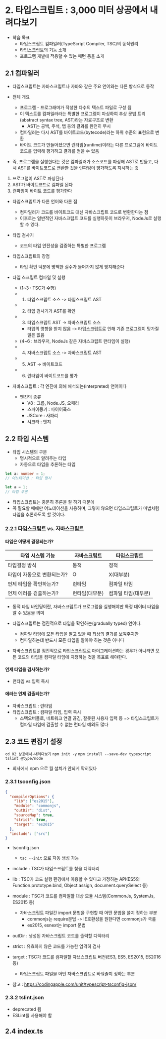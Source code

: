# 2. 타입스크립트 : 3,000 미터 상공에서 내려다보기

- 학습 목표
  - 타입스크립트 컴파일러(TypeScript Compiler, TSC)의 동작원리
  - 타입스크립트의 기능 소개
  - 프로그램 개발에 적용할 수 있는 패턴 등을 소개

## 2.1 컴파일러

- 타입스크립트는 자바스크립트나 자바와 같은 주요 언어와는 다른 방식으로 동작
- 전체 개요

  - 프로그램 - 프로그래머가 작성한 다수의 텍스트 파일로 구성 됨
  - 이 텍스트를 컴파일러라는 특별한 프로그램이 파싱하여
    추상 문법 트리(abstract syntax tree, AST)라는 자료구조로 변환
    - AST는 공백, 주석, 탭 등의 결과를 완전히 무시
  - 컴파일러는 다시 AST를 바이트코드(bytecode)라는 하위 수준의 표현으로 변환
  - 바이트 코드가 만들어졌으면 런타임(runtime)이라는 다른 프로그램에 바이트코드를 입력해 평가하고 결과를 얻을 수 있음

- 즉, 프로그램을 실행한다는 것은 컴파일러가 소스코드를 파싱해 AST로 만들고, 다시 AST를 바이트코드로 변환한 것을 런파임이 평가하도록 지시하는 것

1. 프로그램이 AST로 파싱된다
2. AST가 바이트코드로 컴파일 된다
3. 런파임이 바이트 코드를 평가한다

- 타입스크립트가 다른 언어와 다른 점

  - 컴파일러가 코드를 바이트코드 대신 자바스크립트 코드로 변환한다는 점
  - 이후로는 일반적인 자바스크립트 코드를 실행하듯이 브라우저, NodeJs로 실행할 수 있다.

- 타입 검사기

  - 코드의 타입 안전성을 검증하는 특별한 프로그램

- 타입스크립트의 장점

  - 타입 확인 덕분에 명백한 실수가 들어가지 않게 방지해준다

- 타입 스크립트 컴파일 및 실행

  - (1~3 : TSC가 수행)
  - 1. 타입스크립트 소스 -> 타입스크립트 AST
  - 2. 타입 검사기가 AST를 확인
  - 3. 타입스크립트 AST -> 자바스크립트 소스
    - 타입의 영향을 받지 않음 -> 타입스크립트로 인해 기존 프로그램이 망가질 일은 없음
  - (4~6 : 브라우저, NodeJs 같은 자바스크립트 런타임이 실행)
  - 4. 자바스크립트 소스 -> 자바스크립트 AST
  - 5. AST -> 바이트코드
  - 6. 런타임이 바이트코드를 평가

- 자바스크립트 : 각 엔진에 의해 해석되는(interpreted) 언어이다

  - 엔진의 종류
    - V8 : 크롬, Node.JS, 오페라
    - 스파이몽키 : 파이어폭스
    - JSCore : 사파리
    - 샤크라 : 엣지

## 2.2 타입 시스템

- 타입 시스템의 구분
  - 명시적으로 알려주는 타입
  - 자동으로 타입을 추론하는 타입

```ts
let a: number = 1;
// 어노테이션 : 타입 명시
```

```ts
let a = 1;
// 타입 추론
```

- 타입스크립트는 충분히 추론을 잘 하기 때문에
- 꼭 필요할 때에만 어노테이션을 사용하며, 그렇지 않으면 타입스크립트가 마법처럼 타입을 추론하도록 할 것이다.

### 2.2.1 타입스크립트 vs. 자바스크립트

#### 타입은 어떻게 결정되는가?

| 타입 시스템 기능            | 자바스크립트   | 타입스크립트        |
| --------------------------- | -------------- | ------------------- |
| 타입결정 방식               | 동적           | 정적                |
| 타입이 자동으로 변환되는가? | O              | X(대부분)           |
| 언제 타입을 확인하는가?     | 런타임         | 컴파일 타임         |
| 언제 에러를 검출하는가?     | 런타임(대부분) | 컴파일 타임(대부분) |

- 동적 타입 바인딩이란, 자바스크립트가 프로그램을 실행해야만 특정 데이터 타입을 알 수 있음을 의미
- 타입스크립트는 점진적으로 타입을 확인하는(gradually typed) 언어다.

  - 컴파일 타임에 모든 타입을 알고 있을 때 최상의 결과를 보여주지만
  - 컴파일하는데 반드시 모든 타입을 알아야 하는 것은 아니다

- 자바스크립트를 점진적으로 타입스크립트로 마이그레이션하는 경우가 아니라면
  모든 코드의 타입을 컴파일 타임에 지정하는 것을 목표로 해야한다.

#### 언제 타입을 검사하는가?

- 런타임 vs 입력 즉시

#### 에러는 언제 검출되는가?

- 자바스크립트 : 런타임
- 타입스크립트 : 컴파일 타임, 입력 즉시
  - 스택오버플로, 네트워크 연결 끊김, 잘못된 사용자 입력 등 => 타입스크립트가 컴파일 타임에 검출할 수 없는 런타임 예외도 많다

## 2.3 코드 편집기 설정

`cd 02_상공에서-내려다보기`
`npm init -y`
`npm install --save-dev typescript tslint @type/node`

- 회사에서 npm 으로 뭘 설치가 안되게 막혀있다

### 2.3.1 tsconfig.json

```json
{
  "compilerOptions": {
    "lib": ["es2015"],
    "module": "commonjs",
    "outDir": "dist",
    "sourceMap": true,
    "strict": true,
    "target": "es2015"
  },
  "include": ["src"]
}
```

- tsconfig.json
  - `tsc --init` 으로 자동 생성 가능
- include : TSC가 타입스크립트를 찾을 디렉터리
- lib : TSC가 코드 실행 환경에서 이용할 수 있다고 가정하는 API(ES5의 Function.prototype.bind, Object.assign, document.querySelect 등)
- module : TSC가 코드를 컴파일할 대상 모듈 시스템(CommonJs, SystemJs, ES2015 등)
  - 자바스크립트 파일간 import 문법을 구현할 때 어떤 문법을 쓸지 정하는 부분
    - commonjs는 require문법 -> IE호환성을 원한다면 commonjs가 국룰
    - es2015, esnext는 import 문법
- outDir : 생성된 자바스크립트 코드를 출력할 디렉터리
- strict : 유효하지 않은 코드를 가능한 엄격히 검사
- target : TSC가 코드를 컴파일할 자브스크립트 버전(ES3, ES5, ES2015, ES2016 등)

  - 타입스크립트 파일을 어떤 자바스크립트로 바꿔줄지 정하는 부분

- 참고 : https://codingapple.com/unit/typescript-tsconfig-json/

### 2.3.2 tslint.json

- deprecated 됨
- ESLint를 사용해야 함

## 2.4 index.ts
